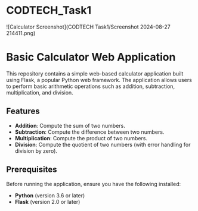 # CODTECH_Task1
![Calculator Screenshot](CODTECH Task1/Screenshot 2024-08-27 214411.png)



# Basic Calculator Web Application

This repository contains a simple web-based calculator application built using Flask, a popular Python web framework. The application allows users to perform basic arithmetic operations such as addition, subtraction, multiplication, and division.

## Features

- **Addition**: Compute the sum of two numbers.
- **Subtraction**: Compute the difference between two numbers.
- **Multiplication**: Compute the product of two numbers.
- **Division**: Compute the quotient of two numbers (with error handling for division by zero).

## Prerequisites

Before running the application, ensure you have the following installed:

- **Python** (version 3.6 or later)
- **Flask** (version 2.0 or later)
